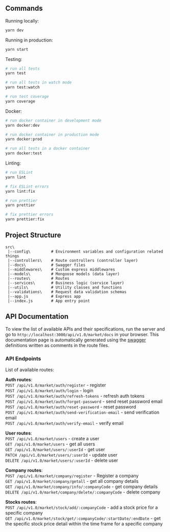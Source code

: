 ## Commands

Running locally:

```bash
yarn dev
```

Running in production:

```bash
yarn start
```

Testing:

```bash
# run all tests
yarn test

# run all tests in watch mode
yarn test:watch

# run test coverage
yarn coverage
```

Docker:

```bash
# run docker container in development mode
yarn docker:dev

# run docker container in production mode
yarn docker:prod

# run all tests in a docker container
yarn docker:test
```

Linting:

```bash
# run ESLint
yarn lint

# fix ESLint errors
yarn lint:fix

# run prettier
yarn prettier

# fix prettier errors
yarn prettier:fix
```

## Project Structure

```
src\
 |--config\         # Environment variables and configuration related things
 |--controllers\    # Route controllers (controller layer)
 |--docs\           # Swagger files
 |--middlewares\    # Custom express middlewares
 |--models\         # Mongoose models (data layer)
 |--routes\         # Routes
 |--services\       # Business logic (service layer)
 |--utils\          # Utility classes and functions
 |--validations\    # Request data validation schemas
 |--app.js          # Express app
 |--index.js        # App entry point
```

## API Documentation

To view the list of available APIs and their specifications, run the server and go to `http://localhost:3000/api/v1.0/market/docs` in your browser. This documentation page is automatically generated using the [swagger](https://swagger.io/) definitions written as comments in the route files.

### API Endpoints

List of available routes:

**Auth routes**:\
`POST /api/v1.0/market/auth/register` - register\
`POST /api/v1.0/market/auth/login` - login\
`POST /api/v1.0/market/auth/refresh-tokens` - refresh auth tokens\
`POST /api/v1.0/market/auth/forgot-password` - send reset password email\
`POST /api/v1.0/market/auth/reset-password` - reset password\
`POST /api/v1.0/market/auth/send-verification-email` - send verification email\
`POST /api/v1.0/market/auth/verify-email` - verify email

**User routes**:\
`POST /api/v1.0/market/users` - create a user\
`GET /api/v1.0/market/users` - get all users\
`GET /api/v1.0/market/users/:userId` - get user\
`PATCH /api/v1.0/market/users/:userId` - update user\
`DELETE /api/v1.0/market/users/:userId` - delete user

**Company routes**:\
`POST /api/v1.0/market/company/register` - Register a company\
`GET /api/v1.0/market/company/getall` - get all company details\
`GET /api/v1.0/market/company/info/:companyCode` - get company details\
`DELETE /api/v1.0/market/company/delete/:companyCode` - delete company

**Stocks routes**:\
`POST /api/v1.0/market/stock/add/:companyCode` - add a stock price for a specific company\
`GET /api/v1.0/market/stock/get/:companyCode/:startDate/:endDate` - get the specific stock price detail within the time frame for a specific company
